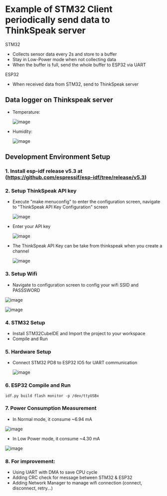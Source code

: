 # Example of STM32 Client periodically send data to ThinkSpeak server

STM32
  - Collects sensor data every 2s and store to a buffer
  - Stay in Low-Power mode when not collecting data
  - When the buffer is full, send the whole buffer to ESP32 via UART

ESP32
  - When received data from STM32, send to ThinkSpeak server

## Data logger on Thinkspeak server
* Temperature:

    ![image](https://github.com/user-attachments/assets/b2252287-02c8-46d2-9512-236681e30963)

* Humidity:

    ![image](https://github.com/user-attachments/assets/4f6d61a2-17bd-42af-91ef-201dea8d9f12)


## Development Environment Setup
### 1. Install esp-idf release v5.3 at (https://github.com/espressif/esp-idf/tree/release/v5.3)
### 2. Setup ThinkSpeak API key
* Execute "make menuconfig" to enter the configuration screen, navigate to "ThinkSpeak API Key Configuration" screen

  ![image](https://github.com/user-attachments/assets/dfeac2c7-eb22-48ad-90e4-49636d53fe67)

* Enter your API key

  ![image](https://github.com/user-attachments/assets/da1d8683-02be-48c1-b4a4-b4ee1126f3a2)


* The ThinkSpeak API Key can be take from thinkspeak when you create a channel
  
  ![image](https://github.com/user-attachments/assets/7d2703a3-3064-42d3-9736-89389859430f)



### 3. Setup Wifi
  * Navigate to configuration screen to config your wifi SSID and PASSSWORD

  ![image](https://github.com/user-attachments/assets/5b24506f-61c0-4120-8187-da5f4f636912)


  ![image](https://github.com/user-attachments/assets/80dde2e5-eb2c-4d13-a5e7-56e70626537a)



### 4. STM32 Setup
* Install STM32CubeIDE and Import the project to your workspace
* Compile and Run


### 5. Hardware Setup
* Connect STM32 PD8 to ESP32 IO5 for UART communication

  ![image](https://github.com/user-attachments/assets/7c866d19-a44a-4271-8830-bdcc32f8802d)


### 6. ESP32 Compile and Run

  ```idf.py build flash monitor -p /dev/ttyUSBx```

### 7. Power Consumption Measurement
* In Normal mode, it consume ~6.94 mA

![image](https://github.com/user-attachments/assets/a497a268-f43b-4fd4-bf5c-9c0eec126215)


* In Low Power mode, it consume ~4.30 mA

![image](https://github.com/user-attachments/assets/ce91ca3d-5165-46e0-939e-08e5dc268e23)


### 8. For improvement:
* Using UART with DMA to save CPU cycle
* Adding CRC check for message between STM32 & ESP32
* Adding Network Manager to manage wifi connection (connect, disconnect, retry...)
